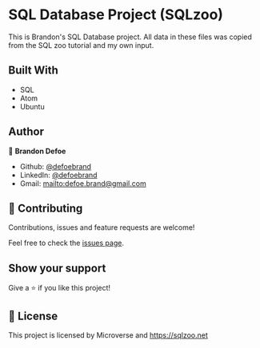 # SQL Database Project (SQLzoo)

This is Brandon's SQL Database project. All data in these files was copied from the SQL zoo tutorial and my own input.

## Built With

-   SQL
-   Atom
-   Ubuntu


## Author

👤 **Brandon Defoe**

-   Github: [@defoebrand](https://github.com/defoebrand)
-   LinkedIn: [@defoebrand](https://www.linkedin.com/in/defoebrand/)
-   Gmail: <mailto:defoe.brand@gmail.com>

## 🤝 Contributing

Contributions, issues and feature requests are welcome!

Feel free to check the [issues page](issues/).

## Show your support

Give a ⭐️ if you like this project!

## 📝 License

This project is licensed by Microverse and https://sqlzoo.net
